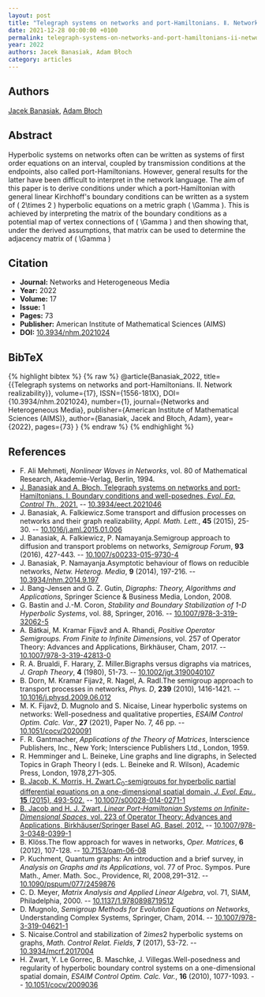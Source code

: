 ```yaml
---
layout: post
title: "Telegraph systems on networks and port-Hamiltonians. Ⅱ. Network realizability"
date: 2021-12-28 00:00:00 +0100
permalink: telegraph-systems-on-networks-and-port-hamiltonians-ii-network-realizability
year: 2022
authors: Jacek Banasiak, Adam Błoch
category: articles
---
```

 
## Authors
[Jacek Banasiak](authors/jacek_banasiak), [Adam Błoch](authors/adam_bloch)
 
## Abstract
Hyperbolic systems on networks often can be written as systems of first order equations on an interval, coupled by transmission conditions at the endpoints, also called port-Hamiltonians. However, general results for the latter have been difficult to interpret in the network language. The aim of this paper is to derive conditions under which a port-Hamiltonian with general linear Kirchhoff's boundary conditions can be written as a system of \(  2\times 2  \) hyperbolic equations on a metric graph \(  \Gamma  \). This is achieved by interpreting the matrix of the boundary conditions as a potential map of vertex connections of \(  \Gamma  \) and then showing that, under the derived assumptions, that matrix can be used to determine the adjacency matrix of \(  \Gamma  \)
 
## Citation
- **Journal:** Networks and Heterogeneous Media
- **Year:** 2022
- **Volume:** 17
- **Issue:** 1
- **Pages:** 73
- **Publisher:** American Institute of Mathematical Sciences (AIMS)
- **DOI:** [10.3934/nhm.2021024](https://doi.org/10.3934/nhm.2021024)
 
## BibTeX
{% highlight bibtex %}
{% raw %}
@article{Banasiak_2022,
  title={{Telegraph systems on networks and port-Hamiltonians. Ⅱ. Network realizability}},
  volume={17},
  ISSN={1556-181X},
  DOI={10.3934/nhm.2021024},
  number={1},
  journal={Networks and Heterogeneous Media},
  publisher={American Institute of Mathematical Sciences (AIMS)},
  author={Banasiak, Jacek and Błoch, Adam},
  year={2022},
  pages={73}
}
{% endraw %}
{% endhighlight %}
 
## References
- F. Ali Mehmeti, <i>Nonlinear Waves in Networks</i>, vol. 80 of Mathematical Research, Akademie-Verlag, Berlin, 1994.
- [J. Banasiak and A. Bƚoch, Telegraph systems on networks and port-Hamiltonians. I. Boundary conditions and well-posednes, <i>Evol. Eq. Control Th.</i>, 2021.](telegraph-systems-on-networks-and-port-hamiltonians-i-boundary-conditions-and-well-posedness) -- [10.3934/eect.2021046](https://doi.org/10.3934/eect.2021046)
- J. Banasiak, A. Falkiewicz.Some transport and diffusion processes on networks and their graph realizability, <i>Appl. Math. Lett.</i>, <b>45</b> (2015), 25-30. -- [10.1016/j.aml.2015.01.006](https://doi.org/10.1016/j.aml.2015.01.006)
- J. Banasiak, A. Falkiewicz, P. Namayanja.Semigroup approach to diffusion and transport problems on networks, <i>Semigroup Forum</i>, <b>93</b> (2016), 427-443. -- [10.1007/s00233-015-9730-4](https://doi.org/10.1007/s00233-015-9730-4)
- J. Banasiak, P. Namayanja.Asymptotic behaviour of flows on reducible networks, <i>Netw. Heterog. Media</i>, <b>9</b> (2014), 197-216. -- [10.3934/nhm.2014.9.197](https://doi.org/10.3934/nhm.2014.9.197)
- J. Bang-Jensen and G. Z. Gutin, <i>Digraphs: Theory, Algorithms and Applications</i>, Springer Science &amp; Business Media, London, 2008.
- G. Bastin and J.-M. Coron, <i>Stability and Boundary Stabilization of 1-D Hyperbolic Systems</i>, vol. 88, Springer, 2016. -- [10.1007/978-3-319-32062-5](https://doi.org/10.1007/978-3-319-32062-5)
- A. Bátkai, M. Kramar Fijavž and A. Rhandi, <i>Positive Operator Semigroups. From Finite to Infinite Dimensions</i>, vol. 257 of Operator Theory: Advances and Applications, Birkhäuser, Cham, 2017. -- [10.1007/978-3-319-42813-0](https://doi.org/10.1007/978-3-319-42813-0)
- R. A. Brualdi, F. Harary, Z. Miller.Bigraphs versus digraphs via matrices, <i>J. Graph Theory</i>, <b>4</b> (1980), 51-73. -- [10.1002/jgt.3190040107](https://doi.org/10.1002/jgt.3190040107)
- B. Dorn, M. Kramar Fijavž, R. Nagel, A. Radl.The semigroup approach to transport processes in networks, <i>Phys. D</i>, <b>239</b> (2010), 1416-1421. -- [10.1016/j.physd.2009.06.012](https://doi.org/10.1016/j.physd.2009.06.012)
- M. K. Fijavž, D. Mugnolo and S. Nicaise, Linear hyperbolic systems on networks: Well-posedness and qualitative properties, <i>ESAIM Control Optim. Calc. Var.</i>, <b>27</b> (2021), Paper No. 7, 46 pp. -- [10.1051/cocv/2020091](https://doi.org/10.1051/cocv/2020091)
- F. R. Gantmacher, <i>Applications of the Theory of Matrices</i>, Interscience Publishers, Inc., New York; Interscience Publishers Ltd., London, 1959.
- R. Hemminger and L. Beineke, Line graphs and line digraphs, in Selected Topics in Graph Theory I (eds. L. Beineke and R. Wilson), Academic Press, London, 1978,271–305.
- [B. Jacob, K. Morris, H. Zwart.$C_0$-semigroups for hyperbolic partial differential equations on a one-dimensional spatial domain, <i>J. Evol. Equ.</i>, <b>15</b> (2015), 493-502.](c-0-semigroups-for-hyperbolic-partial-differential-equations-on-a-one-dimensional-spatial-domain) -- [10.1007/s00028-014-0271-1](https://doi.org/10.1007/s00028-014-0271-1)
- [B. Jacob and H. J. Zwart, <i>Linear Port-Hamiltonian Systems on Infinite-Dimensional Spaces</i>, vol. 223 of Operator Theory: Advances and Applications, Birkhäuser/Springer Basel AG, Basel, 2012.](linear-port-hamiltonian-systems-on-infinite-dimensional-spaces) -- [10.1007/978-3-0348-0399-1](https://doi.org/10.1007/978-3-0348-0399-1)
- B. Klöss.The flow approach for waves in networks, <i>Oper. Matrices</i>, <b>6</b> (2012), 107-128. -- [10.7153/oam-06-08](https://doi.org/10.7153/oam-06-08)
- P. Kuchment, Quantum graphs: An introduction and a brief survey, in <i>Analysis on Graphs and its Applications</i>, vol. 77 of Proc. Sympos. Pure Math., Amer. Math. Soc., Providence, RI, 2008,291–312. -- [10.1090/pspum/077/2459876](https://doi.org/10.1090/pspum/077/2459876)
- C. D. Meyer, <i>Matrix Analysis and Applied Linear Algebra</i>, vol. 71, SIAM, Philadelphia, 2000. -- [10.1137/1.9780898719512](https://doi.org/10.1137/1.9780898719512)
- D. Mugnolo, <i>Semigroup Methods for Evolution Equations on Networks</i>, Understanding Complex Systems, Springer, Cham, 2014. -- [10.1007/978-3-319-04621-1](https://doi.org/10.1007/978-3-319-04621-1)
- S. Nicaise.Control and stabilization of $2	imes 2$ hyperbolic systems on graphs, <i>Math. Control Relat. Fields</i>, <b>7</b> (2017), 53-72. -- [10.3934/mcrf.2017004](https://doi.org/10.3934/mcrf.2017004)
- H. Zwart, Y. Le Gorrec, B. Maschke, J. Villegas.Well-posedness and regularity of hyperbolic boundary control systems on a one-dimensional spatial domain, <i>ESAIM Control Optim. Calc. Var.</i>, <b>16</b> (2010), 1077-1093. -- [10.1051/cocv/2009036](https://doi.org/10.1051/cocv/2009036)

